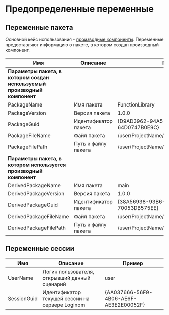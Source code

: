 # Предопределенные переменные

## Переменные пакета

Основной кейс использования - [производные компоненты](../derived_component.md). Переменные предоставляют информацию о пакете, в котором создан производный компонент.

 | Имя | Описание | Пример |
 | ------ | ---------------- | ------------ |
 | **Параметры пакета, в котором создан используемый производный компонент** | | |
 | PackageName | Имя пакета | FunctionLibrary |
 | PackageVersion | Версия пакета | 1.0.0 |
 | PackageGuid | Идентификатор пакета | {D9AD3962-94A5-4CE0-8909-64D0747B0E9C} |
 | PackageFileName | Файл пакета | /user/ProjectName/scripts/FunctionLibrary.lgp |
 | PackageFilePath | Путь к файлу пакета | /user/ProjectName/scripts/ |
 | **Параметры пакета, в котором используется производный компонент** | | |
 | DerivedPackageName | Имя пакета | main |
 | DerivedPackageVersion | Версия пакета | 1.0.0 |
 | DerivedPackageGuid | Идентификатор пакета | {38A56938-93B6-4981-A5DA-70053DB575EE} |
 | DerivedPackageFileName | Файл пакета | /user/ProjectName/scripts/main.lgp |
 | DerivedPackageFilePath | Путь к файлу пакета | /user/ProjectName/scripts/ |

## Переменные сессии

| Имя | Описание | Пример |
| ------ | ---------------- | ------------ |
| UserName | Логин пользователя, открывший данный сценарий | user |
| SessionGuid | Идентификатор текущей сессии на сервере Loginom | {AA037666-56F9-4B06-AE6F-AE3E2E00052F} |
